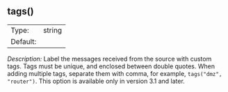 ---
---
<!-- DISCLAIMER: This file is based on the syslog-ng Open Source Edition documentation https://github.com/balabit/syslog-ng-ose-guides/commit/2f4a52ee61d1ea9ad27cb4f3168b95408fddfdf2 and is used under the terms of The syslog-ng Open Source Edition Documentation License. The file has been modified by Axoflow. -->

## tags()

|          |        |
| -------- | ------ |
| Type:    | string |
| Default: |        |

*Description:* Label the messages received from the source with custom tags. Tags must be unique, and enclosed between double quotes. When adding multiple tags, separate them with comma, for example, `tags("dmz", "router")`. This option is available only in version 3.1 and later.

